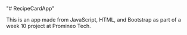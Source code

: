 "# RecipeCardApp" 
<p>This is an app made from JavaScript, HTML, and Bootstrap as part of a week 10 project at Promineo Tech. </p>
